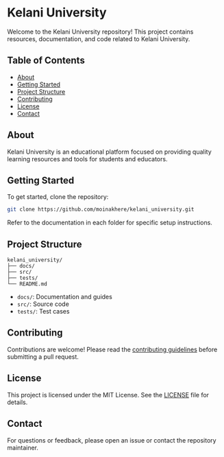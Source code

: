 # Kelani University

Welcome to the Kelani University repository! This project contains resources, documentation, and code related to Kelani University.

## Table of Contents

- [About](#about)
- [Getting Started](#getting-started)
- [Project Structure](#project-structure)
- [Contributing](#contributing)
- [License](#license)
- [Contact](#contact)

## About

Kelani University is an educational platform focused on providing quality learning resources and tools for students and educators.

## Getting Started

To get started, clone the repository:

```bash
git clone https://github.com/moinakhere/kelani_university.git
```

Refer to the documentation in each folder for specific setup instructions.

## Project Structure

```
kelani_university/
├── docs/
├── src/
├── tests/
└── README.md
```

- `docs/`: Documentation and guides
- `src/`: Source code
- `tests/`: Test cases

## Contributing

Contributions are welcome! Please read the [contributing guidelines](docs/CONTRIBUTING.md) before submitting a pull request.

## License

This project is licensed under the MIT License. See the [LICENSE](LICENSE) file for details.

## Contact

For questions or feedback, please open an issue or contact the repository maintainer.
